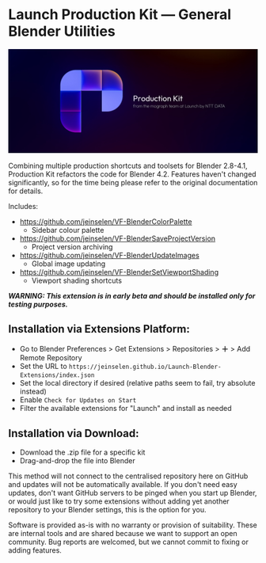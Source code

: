 # Launch Production Kit — General Blender Utilities

![3D render of an abstract P-shaped logo made up of blocks with some rounded corners in soft blues, text in the image reads Production Kit from the Mograph team at Launch by NTT DATA](images/ProductionKit.jpg)

Combining multiple production shortcuts and toolsets for Blender 2.8-4.1, Production Kit refactors the code for Blender 4.2. Features haven't changed significantly, so for the time being please refer to the original documentation for details.

Includes:

- https://github.com/jeinselen/VF-BlenderColorPalette
	- Sidebar colour palette
- https://github.com/jeinselen/VF-BlenderSaveProjectVersion
	- Project version archiving
- https://github.com/jeinselen/VF-BlenderUpdateImages
	- Global image updating
- https://github.com/jeinselen/VF-BlenderSetViewportShading
	- Viewport shading shortcuts



***WARNING: This extension is in early beta and should be installed only for testing purposes.***



## Installation via Extensions Platform:

- Go to Blender Preferences > Get Extensions > Repositories > **＋** > Add Remote Repository
- Set the URL to `https://jeinselen.github.io/Launch-Blender-Extensions/index.json`
- Set the local directory if desired (relative paths seem to fail, try absolute instead)
- Enable `Check for Updates on Start`
- Filter the available extensions for "Launch" and install as needed



## Installation via Download:

- Download the .zip file for a specific kit
- Drag-and-drop the file into Blender

This method will not connect to the centralised repository here on GitHub and updates will not be automatically available. If you don't need easy updates, don't want GitHub servers to be pinged when you start up Blender, or would just like to try some extensions without adding yet another repository to your Blender settings, this is the option for you.

Software is provided as-is with no warranty or provision of suitability. These are internal tools and are shared because we want to support an open community. Bug reports are welcomed, but we cannot commit to fixing or adding features.
